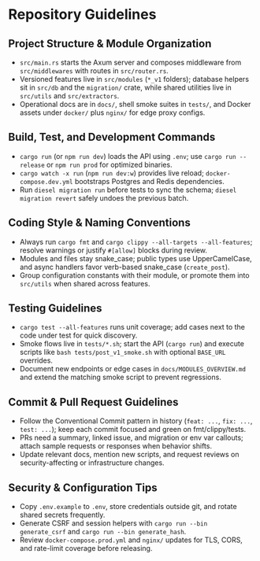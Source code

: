 # Repository Guidelines

## Project Structure & Module Organization
- `src/main.rs` starts the Axum server and composes middleware from `src/middlewares` with routes in `src/router.rs`.
- Versioned features live in `src/modules` (`*_v1` folders); database helpers sit in `src/db` and the `migration/` crate, while shared utilities live in `src/utils` and `src/extractors`.
- Operational docs are in `docs/`, shell smoke suites in `tests/`, and Docker assets under `docker/` plus `nginx/` for edge proxy configs.

## Build, Test, and Development Commands
- `cargo run` (or `npm run dev`) loads the API using `.env`; use `cargo run --release` or `npm run prod` for optimized binaries.
- `cargo watch -x run` (`npm run dev:w`) provides live reload; `docker-compose.dev.yml` bootstraps Postgres and Redis dependencies.
- Run `diesel migration run` before tests to sync the schema; `diesel migration revert` safely undoes the previous batch.

## Coding Style & Naming Conventions
- Always run `cargo fmt` and `cargo clippy --all-targets --all-features`; resolve warnings or justify `#[allow]` blocks during review.
- Modules and files stay snake_case; public types use UpperCamelCase, and async handlers favor verb-based snake_case (`create_post`).
- Group configuration constants with their module, or promote them into `src/utils` when shared across features.

## Testing Guidelines
- `cargo test --all-features` runs unit coverage; add cases next to the code under test for quick discovery.
- Smoke flows live in `tests/*.sh`; start the API (`cargo run`) and execute scripts like `bash tests/post_v1_smoke.sh` with optional `BASE_URL` overrides.
- Document new endpoints or edge cases in `docs/MODULES_OVERVIEW.md` and extend the matching smoke script to prevent regressions.

## Commit & Pull Request Guidelines
- Follow the Conventional Commit pattern in history (`feat: ...`, `fix: ...`, `test: ...`); keep each commit focused and green on fmt/clippy/tests.
- PRs need a summary, linked issue, and migration or env var callouts; attach sample requests or responses when behavior shifts.
- Update relevant docs, mention new scripts, and request reviews on security-affecting or infrastructure changes.

## Security & Configuration Tips
- Copy `.env.example` to `.env`, store credentials outside git, and rotate shared secrets frequently.
- Generate CSRF and session helpers with `cargo run --bin generate_csrf` and `cargo run --bin generate_hash`.
- Review `docker-compose.prod.yml` and `nginx/` updates for TLS, CORS, and rate-limit coverage before releasing.

